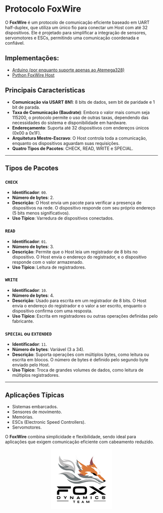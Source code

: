 <!-- # Protocolo FoxWire FoxWire propoe uma solução de comunicação eficiente usando um unico fio. Projetado para dispositivos como sensores, servo motores e ESCs. O protocolo funciona acima do protocolo UART Half-duplex. Na comunicação o Host controla a comunicação, realizando requisições aos dispositivos conectados, que são identificados por endereços de 0 a 31.
-->

# Protocolo FoxWire

O **FoxWire** é um protocolo de comunicação eficiente baseado em UART half-duplex, que utiliza um único fio para conectar um Host com até 32 dispositivos. Ele é projetado para simplificar a integração de sensores, servomotores e ESCs, permitindo uma comunicação coordenada e confiável.

## Implementações:
- [Arduino (por enquanto suporte apenas ao Atemega328)](./Arduino)
- [Python FoxWire Host](./PythonLibrary)

## Principais Características
- **Comunicação via USART 8N1**: 8 bits de dados, sem bit de paridade e 1 bit de parada.
- **Taxa de Comunicação (Baudrate)**: Embora o valor mais comum seja 115200, o protocolo permite o uso de outras taxas, dependendo das necessidades do sistema e disponibilidade em hardware.
- **Endereçamento**: Suporta até 32 dispositivos com endereços únicos (0x00 a 0x1F).
- **Arquitetura Mestre-Escravo**: O Host controla toda a comunicação, enquanto os dispositivos aguardam suas requisições.
- **Quatro Tipos de Pacotes**: CHECK, READ, WRITE e SPECIAL.

---

## Tipos de Pacotes

### `CHECK`
- **Identificador**: `00`.
- **Número de bytes**: 2.
- **Descrição**: O Host envia um pacote para verificar a presença de dispositivos na rede. O dispositivo responde com seu próprio endereço (5 bits menos significativos).
- **Uso Típico**: Varredura de dispositivos conectados.

### `READ`
- **Identificador**: `01`.
- **Número de bytes**: 3.
- **Descrição**: Permite que o Host leia um registrador de 8 bits no dispositivo. O Host envia o endereço do registrador, e o dispositivo responde com o valor armazenado.
- **Uso Típico**: Leitura de registradores.

### `WRITE`
- **Identificador**: `10`.
- **Número de bytes**: 4.
- **Descrição**: Usado para escrita em um registrador de 8 bits. O Host envia o endereço do registrador e o valor a ser escrito, enquanto o dispositivo confirma com uma resposta.
- **Uso Típico**: Escrita em registradores ou outras operações definidas pelo fabricante.

### `SPECIAL` ou `EXTENDED`
- **Identificador**: `11`.
- **Número de bytes**: Variável (3 a 34).
- **Descrição**: Suporta operações com múltiplos bytes, como leitura ou escrita em blocos. O número de bytes é definido pelo segundo byte enviado pelo Host.
- **Uso Típico**: Troca de grandes volumes de dados, como leitura de múltiplos registradores.

---

## Aplicações Típicas
- Sistemas embarcados.
- Sensores de movimento.
- Memórias.
- ESCs (Electronic Speed Controllers).
- Servomotores.

O **FoxWire** combina simplicidade e flexibilidade, sendo ideal para aplicações que exigem comunicação eficiente com cabeamento reduzido.

<p align="center">
  <img src="docs\LogoFox.png" alt="Logo" width="200px">
</p>
